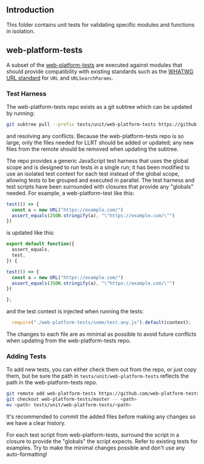 ## Introduction

This folder contains unit tests for validating specific modules and functions in
isolation.

## web-platform-tests

A subset of the [web-platform-tests](https://github.com/web-platform-tests/wpt)
are executed against modules that should provide compatibility with existing
standards such as the [WHATWG URL standard](https://url.spec.whatwg.org/) for
`URL` and `URLSearchParams`.

### Test Harness

The web-platform-tests repo exists as a git subtree which can be updated by
running:

```sh
git subtree pull --prefix tests/unit/web-platform-tests https://github.com/web-platform-tests/wpt.git master --squash
```

and resolving any conflicts. Because the web-platform-tests repo is so large,
only the files needed for LLRT should be added or updated; any new files from
the remote should be removed when updating the subtree.

The repo provides a generic JavaScript test harness that uses the global scope
and is designed to run tests in a single run; it has been modified to use an
isolated test context for each test instead of the global scope, allowing tests
to be grouped and executed in parallel. The test harness and test scripts have
been surrounded with closures that provide any "globals" needed. For example, a
web-platform-test like this:

```js
test(() => {
  const a = new URL("https://example.com/")
  assert_equals(JSON.stringify(a), "\"https://example.com/\"")
})
```

is updated like this:

```js
export default function({
  assert_equals,
  test,
}) {

test(() => {
  const a = new URL("https://example.com/")
  assert_equals(JSON.stringify(a), "\"https://example.com/\"")
})

};
```

and the test context is injected when running the tests:

```js
  require("./web-platform-tests/some/test.any.js").default(context);
```

The changes to each file are as minimal as possible to avoid future conflicts
when updating from the web-platform-tests repo.

### Adding Tests

To add new tests, you can either check them out from the repo, or just copy
them, but be sure the path in `tests/unit/web-platform-tests` reflects the path
in the web-platform-tests repo.

```sh
git remote add web-platform-tests https://github.com/web-platform-tests/wpt.git
git checkout web-platform-tests/master -- <path>
mv <path> tests/unit/web-platform-tests/<path>
```

It's recommended to commit the added files before making any changes so we have
a clear history.

For each test script from web-platform-tests, surround the script in a closure
to provide the "globals" the script expects. Refer to existing tests for
examples. Try to make the minimal changes possible and don't use any
auto-formatting!
